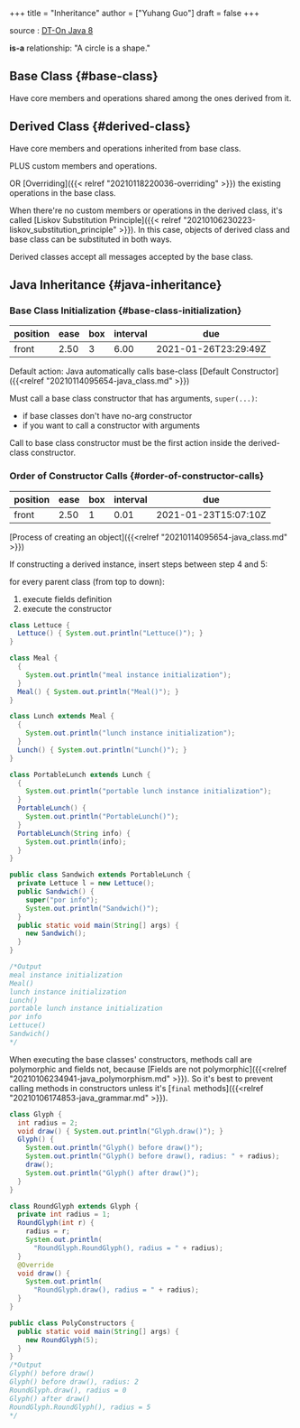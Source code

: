+++
title = "Inheritance"
author = ["Yuhang Guo"]
draft = false
+++

source
: [DT-On Java 8](x-devonthink-item://199347D4-709D-41DF-84EA-B02E4E11ACEE)

**is-a** relationship: "A circle is a shape."


## Base Class {#base-class}

Have core members and operations shared among the ones derived from it.


## Derived Class {#derived-class}

Have core members and operations inherited from base class.

PLUS custom members and operations.

OR [Overriding]({{< relref "20210118220036-overriding" >}}) the existing operations in the base class.

When there're no custom members or operations in the derived class,
it's called [Liskov Substitution Principle]({{< relref "20210106230223-liskov_substitution_principle" >}}). In this case, objects of
derived class and base class can be substituted in both ways.

Derived classes accept all messages accepted by the base class.


## Java Inheritance {#java-inheritance}


### Base Class Initialization {#base-class-initialization}

| position | ease | box | interval | due                  |
|----------|------|-----|----------|----------------------|
| front    | 2.50 | 3   | 6.00     | 2021-01-26T23:29:49Z |

Default action: Java automatically calls base-class [Default Constructor]({{<relref "20210114095654-java_class.md" >}})

Must call a base class constructor that has arguments, `super(...)`:

-   if base classes don't have no-arg constructor
-   if you want to call a constructor with arguments

Call to base class constructor must be the first action inside the derived-class constructor.


### Order of Constructor Calls {#order-of-constructor-calls}

| position | ease | box | interval | due                  |
|----------|------|-----|----------|----------------------|
| front    | 2.50 | 1   | 0.01     | 2021-01-23T15:07:10Z |

[Process of creating an object]({{<relref "20210114095654-java_class.md" >}})

If constructing a derived instance, insert steps between step 4 and 5:

for every parent class (from top to down):

1.  execute fields definition
2.  execute the constructor

<!--listend-->

```java
class Lettuce {
  Lettuce() { System.out.println("Lettuce()"); }
}

class Meal {
  {
    System.out.println("meal instance initialization");
  }
  Meal() { System.out.println("Meal()"); }
}

class Lunch extends Meal {
  {
    System.out.println("lunch instance initialization");
  }
  Lunch() { System.out.println("Lunch()"); }
}

class PortableLunch extends Lunch {
  {
    System.out.println("portable lunch instance initialization");
  }
  PortableLunch() {
    System.out.println("PortableLunch()");
  }
  PortableLunch(String info) {
    System.out.println(info);
  }
}

public class Sandwich extends PortableLunch {
  private Lettuce l = new Lettuce();
  public Sandwich() {
    super("por info");
    System.out.println("Sandwich()");
  }
  public static void main(String[] args) {
    new Sandwich();
  }
}

/*Output
meal instance initialization
Meal()
lunch instance initialization
Lunch()
portable lunch instance initialization
por info
Lettuce()
Sandwich()
*/
```

When executing the base classes' constructors, methods call are polymorphic and fields not,
because [Fields are not polymorphic]({{<relref "20210106234941-java_polymorphism.md" >}}). So it's best to prevent calling methods in constructors
unless it's [`final` methods]({{<relref "20210106174853-java_grammar.md" >}}).

```java
class Glyph {
  int radius = 2;
  void draw() { System.out.println("Glyph.draw()"); }
  Glyph() {
    System.out.println("Glyph() before draw()");
    System.out.println("Glyph() before draw(), radius: " + radius);
    draw();
    System.out.println("Glyph() after draw()");
  }
}

class RoundGlyph extends Glyph {
  private int radius = 1;
  RoundGlyph(int r) {
    radius = r;
    System.out.println(
      "RoundGlyph.RoundGlyph(), radius = " + radius);
  }
  @Override
  void draw() {
    System.out.println(
      "RoundGlyph.draw(), radius = " + radius);
  }
}

public class PolyConstructors {
  public static void main(String[] args) {
    new RoundGlyph(5);
  }
}
/*Output
Glyph() before draw()
Glyph() before draw(), radius: 2
RoundGlyph.draw(), radius = 0
Glyph() after draw()
RoundGlyph.RoundGlyph(), radius = 5
*/
```

